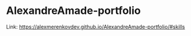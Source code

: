 # AlexandreAmade-portfolio

Link: https://alexmerenkovdev.github.io/AlexandreAmade-portfolio/#skills
